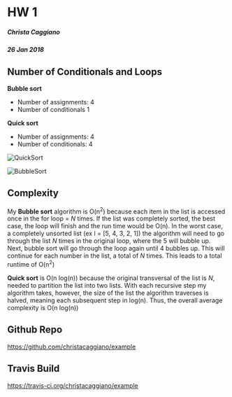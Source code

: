 # HW 1
##### Christa Caggiano
##### 26 Jan 2018

## Number of Conditionals and Loops

**Bubble sort**
* Number of assignments: 4
* Number of conditionals 1

**Quick sort**
* Number of assignments: 4
* Number of conditionals: 4

![QuickSort](https://github.com/christacaggiano/example/blob/master/Screen%20Shot%202018-01-26%20at%2011.27.25%20PM.png)


![BubbleSort](https://github.com/christacaggiano/example/blob/master/Screen%20Shot%202018-01-26%20at%2011.28.18%20PM.png)

## Complexity

My **Bubble sort** algorithm is O(n<sup>2</sup>) because each item in the list is accessed once in the for loop = *N* times. If the list was completely sorted, the best case, the loop will finish and the run time would be O(n). In the worst case, a completely unsorted list (ex l = [5, 4, 3, 2, 1]) the algorithm will need to go through the list *N* times in the original loop, where the 5 will bubble up. Next, bubble sort will go through the loop again until 4 bubbles up. This will continue for each number in the list, a total of *N* times. This leads to a total runtime of O(n<sup>2</sup>)

**Quick sort** is O(n log(n)) because the original transversal of the list is *N*, needed to partition the list into two lists. With each recursive step my algorithm takes, however, the size of the list the algorithm traverses is halved, meaning each subsequent step in log(n). Thus, the overall average complexity is O(n log(n))

## Github Repo

https://github.com/christacaggiano/example

## Travis Build

https://travis-ci.org/christacaggiano/example
